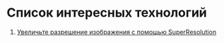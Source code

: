 # Список интересных технологий

1. [Увеличьте разрешение изображения с помощью SuperResolution](https://developers.arcgis.com/python/samples/increase-image-resolution-using-superresolution/?rsource=https%3A%2F%2Flinks.esri.com%2FDevSample_IncreaseResolutionUsingSuperResolution)